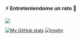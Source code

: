 ### ⚡ Entreteniendome un rato :beginner:

<p align="left">
  <a href="https://skillicons.dev">
    <img src="https://skillicons.dev/icons?i=azure" />
  </a>
</p>

[![My GitHub stats](https://github-readme-stats.vercel.app/api?username=any7dev&include_all_commits&show_icons=true&theme=flag-india&hide_border=true)](https://github.com/any7dev)
[![trophy](https://github-profile-trophy.vercel.app/?username=any7dev&rank=-?&margin-w=5&no-frame=true)](https://github.com/any7dev)





